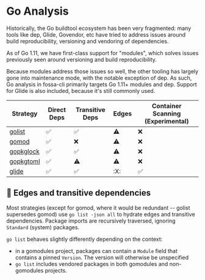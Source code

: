 # Go Analysis

Historically, the Go buildtool ecosystem has been very fragmented: many
tools like dep, Glide, Govendor, etc have tried to address issues around build
reproducibility, versioning and vendoring of dependencies.

As of Go 1.11, we have first-class support for "modules", which solves
issues previously seen around versioning and build reproducibility.

Because modules address those issues so well, the other tooling has largely gone
into maintenance mode, with the notable exception of dep. As such, Go
analysis in fossa-cli primarily targets Go 1.11+ modules and dep. Support
for Glide is also included, because it's still commonly used.

| Strategy               | Direct Deps        | Transitive Deps          | Edges     | Container Scanning (Experimental) |
| ---------------------- | ------------------ | ------------------ | --------- | --------------------------------- |
| [golist](gomodules.md) | :white_check_mark: | :white_check_mark: | :warning: | :x:                               |
| [gomod](gomodules.md)  | :white_check_mark: | :x:                | :warning: | :x:                               |
| [gopkglock](godep.md)  | :white_check_mark: | :white_check_mark: | :warning: | :x:                               |
| [gopkgtoml](godep.md)  | :white_check_mark: | :warning:          | :warning: | :x:                               |
| [glide](glide.md)      | :white_check_mark: | :white_check_mark: | :X:       | :white_check_mark:                |

## 🔶 Edges and transitive dependencies

Most strategies (except for gomod, where it would be redundant -- golist
supersedes gomod) use `go list -json all` to hydrate edges and transitive
dependencies. Package imports are recursively traversed, ignoring `Standard`
(system) packages.

`go list` behaves slightly differently depending on the context:

- in a gomodules project, packages can contain a `Module` field that contains a
pinned `Version`. The version will otherwise be unspecified
- `go list` includes vendored packages in both gomodules and non-gomodules projects.
